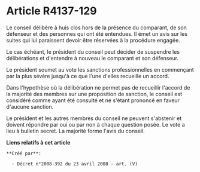 # Article R4137-129

Le conseil délibère à huis clos hors de la présence du comparant, de son défenseur et des personnes qui ont été entendues. Il
émet un avis sur les suites qui lui paraissent devoir être réservées à la procédure engagée.

Le cas échéant, le président du conseil peut décider de suspendre les délibérations et d'entendre à nouveau le comparant et
son défenseur.

Le président soumet au vote les sanctions professionnelles en commençant par la plus sévère jusqu'à ce que l'une d'elles
recueille un accord.

Dans l'hypothèse où la délibération ne permet pas de recueillir l'accord de la majorité des membres sur une proposition de
sanction, le conseil est considéré comme ayant été consulté et ne s'étant prononcé en faveur d'aucune sanction.

Le président et les autres membres du conseil ne peuvent s'abstenir et doivent répondre par oui ou par non à chaque question
posée. Le vote a lieu à bulletin secret. La majorité forme l'avis du conseil.

**Liens relatifs à cet article**

	**Créé par**:

	  - Décret n°2008-392 du 23 avril 2008 - art. (V)
